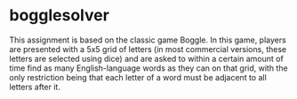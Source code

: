 # bogglesolver
This assignment is based on the classic game Boggle. In this game, players are presented with a 5x5 grid of letters (in most commercial versions, these letters are selected using dice) and are asked to within a certain amount of time find as many English-language words as they can on that grid, with the only restriction being that each letter of a word must be adjacent to all letters after it. 
